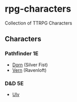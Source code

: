 # rpg-characters
Collection of TTRPG Characters

## Characters

### Pathfinder 1E
- [Dorn](pathfinder/1e/silver-fist/dorn/dorn.md) (Silver Fist)
- [Vern](pathfinder/1e/ravenloft/vern.md) (Ravenloft)

### D&D 5E
- [Ulv](dnd/5e/ulv/ulv.md)